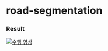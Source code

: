# road-segmentation

### Result
[![수행 영상](http://img.youtube.com/vi/Yk7zRaQlUJ0/0.jpg)](https://www.youtube.com/watch?v=Yk7zRaQlUJ0) 
